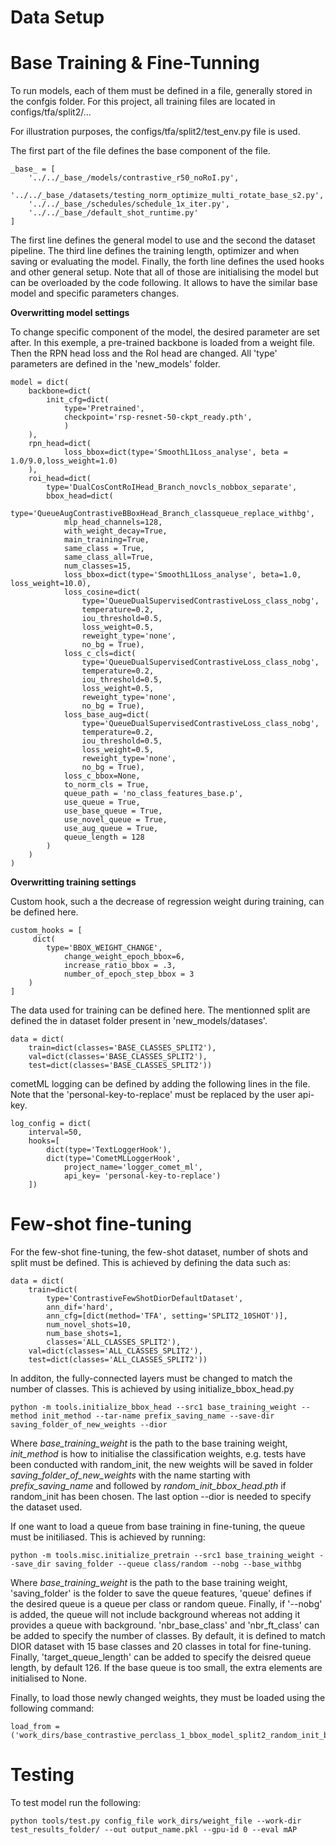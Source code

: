 # Data Setup


# Base Training & Fine-Tunning
To run models, each of them must be defined in a file, generally stored in the confgis folder.
For this project, all training files are located in configs/tfa/split2/...

For illustration purposes, the configs/tfa/split2/test_env.py file is used.

The first part of the file defines the base component of the file.
```shell
_base_ = [
    '../../_base_/models/contrastive_r50_noRoI.py',
    '../../_base_/datasets/testing_norm_optimize_multi_rotate_base_s2.py',
    '../../_base_/schedules/schedule_1x_iter.py',
    '../../_base_/default_shot_runtime.py'
]
```
The first line defines the general model to use and the second the dataset pipeline. The third line defines the training length, optimizer and when saving or evaluating the model. Finally, the forth line defines the used hooks and other general setup.
Note that all of those are initialising the model but can be overloaded by the code following. It allows to have the similar base model and  specific parameters changes.

**Overwritting model settings**

To change specific component of the model, the desired parameter are set after. In this exemple, a pre-trained backbone is loaded from a weight file. Then the RPN head loss and the RoI head are changed. All 'type' parameters are defined in the 'new_models' folder.
```shell
model = dict(
    backbone=dict(
        init_cfg=dict(
            type='Pretrained',
            checkpoint='rsp-resnet-50-ckpt_ready.pth',
            )
    ),
    rpn_head=dict(
            loss_bbox=dict(type='SmoothL1Loss_analyse', beta = 1.0/9.0,loss_weight=1.0)
    ),
    roi_head=dict(
        type='DualCosContRoIHead_Branch_novcls_nobbox_separate',
        bbox_head=dict(
            type='QueueAugContrastiveBBoxHead_Branch_classqueue_replace_withbg',
            mlp_head_channels=128,
            with_weight_decay=True,
            main_training=True,
            same_class = True,
            same_class_all=True,
            num_classes=15,
            loss_bbox=dict(type='SmoothL1Loss_analyse', beta=1.0, loss_weight=10.0),
            loss_cosine=dict(
                type='QueueDualSupervisedContrastiveLoss_class_nobg',
                temperature=0.2,
                iou_threshold=0.5,
                loss_weight=0.5,
                reweight_type='none',
                no_bg = True),
            loss_c_cls=dict(
                type='QueueDualSupervisedContrastiveLoss_class_nobg',
                temperature=0.2,
                iou_threshold=0.5,
                loss_weight=0.5,
                reweight_type='none',
                no_bg = True),
            loss_base_aug=dict(
                type='QueueDualSupervisedContrastiveLoss_class_nobg',
                temperature=0.2,
                iou_threshold=0.5,
                loss_weight=0.5,
                reweight_type='none',
                no_bg = True),
            loss_c_bbox=None,
            to_norm_cls = True,
            queue_path = 'no_class_features_base.p',
            use_queue = True,
            use_base_queue = True,
            use_novel_queue = True,
            use_aug_queue = True,
            queue_length = 128
        )
    )
)
```
**Overwritting training settings**

Custom hook, such a the decrease of regression weight during training, can be defined here. 
```shell
custom_hooks = [
     dict(
        type='BBOX_WEIGHT_CHANGE',
            change_weight_epoch_bbox=6, 
            increase_ratio_bbox = .3, 
            number_of_epoch_step_bbox = 3
    )
]
```

The data used for training can be defined here. The mentionned split are defined the in dataset folder present in 'new_models/datases'.
```shell
data = dict(
    train=dict(classes='BASE_CLASSES_SPLIT2'),
    val=dict(classes='BASE_CLASSES_SPLIT2'),
    test=dict(classes='BASE_CLASSES_SPLIT2'))
```

cometML logging can be defined by adding the following lines in the file. Note that the 'personal-key-to-replace' must be replaced by the user api-key.
```shell
log_config = dict(
    interval=50,
    hooks=[
        dict(type='TextLoggerHook'),
        dict(type='CometMLLoggerHook', 
            project_name='logger_comet_ml',
            api_key= 'personal-key-to-replace')
    ])
```
# Few-shot fine-tuning

For the few-shot fine-tuning, the few-shot dataset, number of shots and split must be defined. This is achieved by defining the data such as:
```shell
data = dict(
    train=dict(
        type='ContrastiveFewShotDiorDefaultDataset',
        ann_dif='hard',
        ann_cfg=[dict(method='TFA', setting='SPLIT2_10SHOT')],
        num_novel_shots=10,
        num_base_shots=1,
        classes='ALL_CLASSES_SPLIT2'),
    val=dict(classes='ALL_CLASSES_SPLIT2'),
    test=dict(classes='ALL_CLASSES_SPLIT2'))
```
In additon, the fully-connected layers must be changed to match the number of classes. This is achieved by using initialize_bbox_head.py
```shell
python -m tools.initialize_bbox_head --src1 base_training_weight --method init_method --tar-name prefix_saving_name --save-dir saving_folder_of_new_weights --dior
```
Where _base_training_weight_ is the path to the base training weight, _init_method_ is how to initialise the classification weights, e.g. tests have been conducted with random_init, the new weights will be saved in folder _saving_folder_of_new_weights_ with the name starting with _prefix_saving_name_ and followed by _random_init_bbox_head.pth_ if random_init has been chosen. The last option --dior is needed to specify the dataset used.

If one want to load a queue from base training in fine-tuning, the queue must be initiliased. This is achieved by running:
```shell
python -m tools.misc.initialize_pretrain --src1 base_training_weight --save_dir saving_folder --queue class/random --nobg --base_withbg
```
Where _base_training_weight_ is the path to the base training weight, 'saving_folder' is the folder to save the queue features, 'queue' defines if the desired queue is a queue per class or random queue. Finally, if '--nobg' is added, the queue will not include background whereas not adding it provides a queue with background. 'nbr_base_class' and 'nbr_ft_class' can be added to specify the number of classes. By default, it is defined to match DIOR dataset with 15 base classes and 20 classes in total for fine-tuning. Finally, 'target_queue_length' can be added to specify the deisred queue length, by default 126. If the base queue is too small, the extra elements are initialised to None.


Finally, to load those newly changed weights, they must be loaded using the following command:
```shell
load_from = ('work_dirs/base_contrastive_perclass_1_bbox_model_split2_random_init_bbox_head.pth')
```

# Testing

To test model run the following:
```shell
python tools/test.py config_file work_dirs/weight_file --work-dir test_results_folder/ --out output_name.pkl --gpu-id 0 --eval mAP
```
